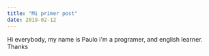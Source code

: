 ```yaml
---
title: "Mi primer post"
date: 2019-02-12
---
```

Hi everybody, my name is Paulo i'm a programer, and english learner. Thanks
